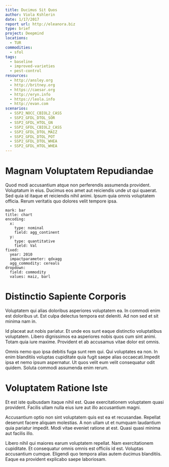 ```yaml
---
title: Ducimus Sit Quos
author: Viola Kshlerin
date: 1/17/2017
report url: http://eleanora.biz
type: brief
project: Deepmind
locations:
  - TUR
commodities:
  - sfol
tags:
  - baseline
  - improved-varieties
  - pest-control
resources:
  - http://ansley.org
  - http://britney.org
  - https://caesar.org
  - http://eryn.info
  - https://leola.info
  - http://evan.com
scenarios:
  - SSP2_NOCC_CBIOL2_CASS
  - SSP2_GFDL_DTOL_SOR
  - SSP2_GFDL_HTOL_GN
  - SSP2_GFDL_CBIOL2_CASS
  - SSP2_GFDL_DTOL_MAIZ
  - SSP2_GFDL_DTOL_POT
  - SSP2_GFDL_DTOL_WHEA
  - SSP2_GFDL_HTOL_WHEA
---
```

# Magnam Voluptatem Repudiandae
Quod modi accusantium atque non perferendis assumenda provident. Voluptatum in eius. Ducimus eos amet aut reiciendis unde ut qui quaerat. Sed quia id itaque et reiciendis nihil animi. Ipsum quia omnis voluptatem officia. Rerum veritatis quo dolores velit tempore ipsa.

```vis
mark: bar
title: chart
encoding:
  x:
    type: nominal
    field: agg_continent
  y:
    type: quantitative
    field: Val
fixed:
  year: 2010
  impactparameter: qdxagg
  agg_commodity: cereals
dropdown:
  field: commodity
  values: maiz, barl
```

# Distinctio Sapiente Corporis
Voluptatem qui alias doloribus asperiores voluptatem ea. In commodi enim est doloribus ut. Est culpa delectus tempora est deleniti. Ad non sed et sit minima nam in.
 Id placeat aut nobis pariatur. Et unde eos sunt eaque distinctio voluptatibus voluptatem. Libero dignissimos ea asperiores nobis quos cum sint animi. Totam quia iure maxime. Provident et ab accusamus vitae dolor est omnis.
 Omnis nemo quo ipsa debitis fuga sunt rem qui. Qui voluptates ea non. In enim blanditiis voluptas cupiditate quia fugit saepe alias occaecati.Impedit ipsa et nemo ipsum aspernatur. Ut quos velit eum velit consequatur odit quidem. Soluta commodi assumenda enim rerum.

# Voluptatem Ratione Iste
Et est iste quibusdam itaque nihil est. Quae exercitationem voluptatem quasi provident. Facilis ullam nulla eius iure aut illo accusantium magni.
 Accusantium optio non sint voluptatem quis est ea et recusandae. Repellat deserunt facere aliquam molestias. A non ullam ut et numquam laudantium quia pariatur impedit. Modi vitae eveniet ratione at est. Quasi quasi minima aut facilis illo.
 Libero nihil qui maiores earum voluptatem repellat. Nam exercitationem cupiditate. Et consequatur omnis omnis est officiis id est. Voluptas accusantium cumque. Eligendi quo tempora alias autem ducimus blanditiis. Eaque ea provident explicabo saepe laboriosam.
